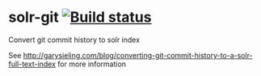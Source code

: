 # solr-git [![Build status](https://travis-ci.org/rcook/solr-git.png)](https://travis-ci.org/rcook/solr-git)

Convert git commit history to solr index

See http://garysieling.com/blog/converting-git-commit-history-to-a-solr-full-text-index for more information
